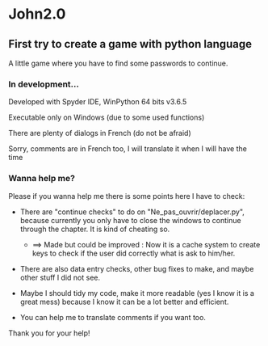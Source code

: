 # John2.0
## First try to create a game with python language

A little game where you have to find some passwords to continue.

### In development...
Developed with Spyder IDE, WinPython 64 bits v3.6.5 

Executable only on Windows (due to some used functions) 

There are plenty of dialogs in French (do not be afraid)

Sorry, comments are in French too, I will translate it when I will have the time

### Wanna help me?
Please if you wanna help me there is some points here I have to check:

- There are "continue checks" to do on "Ne_pas_ouvrir/deplacer.py", because currently you only have to close the windows to continue through the chapter. It is kind of cheating so. 
	- ==> Made but could be improved : Now it is a cache system to create keys to check if the user did correctly what is ask to him/her.

- There are also data entry checks, other bug fixes to make, and maybe other stuff I did not see.

- Maybe I should tidy my code, make it more readable (yes I know it is a great mess) because I know it can be a lot better and efficient.

- You can help me to translate comments if you want too.

Thank you for your help!